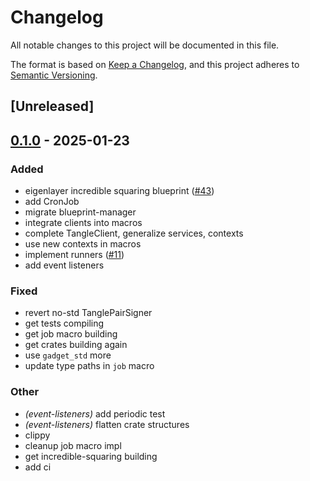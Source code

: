 # Changelog

All notable changes to this project will be documented in this file.

The format is based on [Keep a Changelog](https://keepachangelog.com/en/1.0.0/),
and this project adheres to [Semantic Versioning](https://semver.org/spec/v2.0.0.html).

## [Unreleased]

## [0.1.0](https://github.com/tangle-network/gadget/releases/tag/gadget-event-listeners-v0.1.0) - 2025-01-23

### Added

- eigenlayer incredible squaring blueprint ([#43](https://github.com/tangle-network/gadget/pull/43))
- add CronJob
- migrate blueprint-manager
- integrate clients into macros
- complete TangleClient, generalize services, contexts
- use new contexts in macros
- implement runners ([#11](https://github.com/tangle-network/gadget/pull/11))
- add event listeners

### Fixed

- revert no-std TanglePairSigner
- get tests compiling
- get job macro building
- get crates building again
- use `gadget_std` more
- update type paths in `job` macro

### Other

- *(event-listeners)* add periodic test
- *(event-listeners)* flatten crate structures
- clippy
- cleanup job macro impl
- get incredible-squaring building
- add ci
